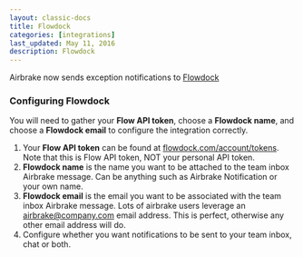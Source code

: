 ```yaml
---
layout: classic-docs
title: Flowdock
categories: [integrations]
last_updated: May 11, 2016
description: Flowdock
---
```


Airbrake now sends exception notifications to [Flowdock](http://www.flowdock.com)

### Configuring Flowdock
You will need to gather your **Flow API token**, choose a **Flowdock name**,
and choose a **Flowdock email** to configure the integration correctly.

1. Your **Flow API token** can be found at
   [flowdock.com/account/tokens](https://www.flowdock.com/account/tokens). Note
   that this is Flow API token, NOT your personal API token.
2. **Flowdock name** is the name you want to be attached to the team inbox Airbrake
   message. Can be anything such as Airbrake Notification or your own name.
3. **Flowdock email** is the email you want to be associated with the team inbox
   Airbrake message. Lots of airbrake users leverage an airbrake@company.com email
   address. This is perfect, otherwise any other email address will do.
4. Configure whether you want notifications to be sent to your team inbox, chat or
   both.
